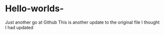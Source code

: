 # Hello-worlds-
Just another go at Github
This is another update to the original file I thought I had updated
